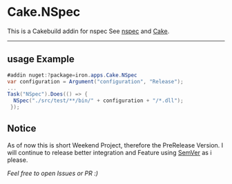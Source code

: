 # Cake.NSpec
This is a Cakebuild addin for nspec
See [nspec](http://nspec.org/) and [Cake](http://cakebuild.net).

---
## usage Example

```csharp
#addin nuget:?package=iron.apps.Cake.NSpec
var configuration = Argument("configuration", "Release");
...
Task("NSpec").Does(() => {
  NSpec("./src/test/**/bin/" + configuration + "/*.dll");
 });

```

## Notice
As of now this is short Weekend Project, therefore the PreRelease Version.
I will continue to release better integration and Feature using [SemVer](http://semver.org/) as i please.


*Feel free to open Issues or PR :)*

